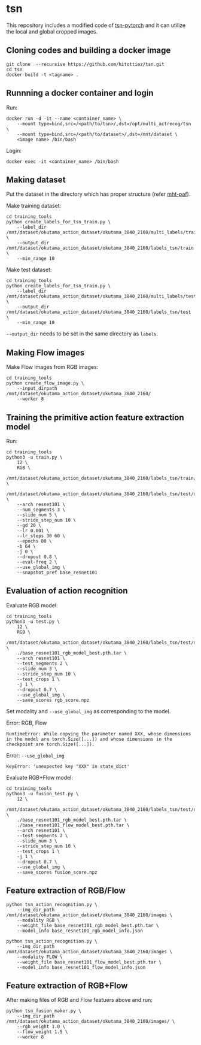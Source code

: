# tsn
This repository includes a modified code of [tsn-pytorch](https://github.com/yjxiong/tsn-pytorch) and it can utilize the local and global cropped images.


## Cloning codes and building a docker image
```
git clone  --recursive https://github.com/hitottiez/tsn.git
cd tsn
docker build -t <tagname> .
```

## Runnning a docker container and login
Run:
```
docker run -d -it --name <container_name> \
    --mount type=bind,src=/<path/to/tsn>/,dst=/opt/multi_actrecog/tsn \
    --mount type=bind,src=/<path/to/dataset>/,dst=/mnt/dataset \
    <image name> /bin/bash
```

Login:
```
docker exec -it <container_name> /bin/bash
```

## Making dataset
Put the dataset in the directory which has proper structure (refer [mht-paf](https://github.com/hitottiez/mht-paf)).

Make training dataset:
```
cd training_tools
python create_labels_for_tsn_train.py \
    --label_dir /mnt/dataset/okutama_action_dataset/okutama_3840_2160/multi_labels/train/ \
    --output_dir /mnt/dataset/okutama_action_dataset/okutama_3840_2160/labels_tsn/train \
    --min_range 10
```

Make test dataset:
```
cd training_tools
python create_labels_for_tsn_train.py \
    --label_dir /mnt/dataset/okutama_action_dataset/okutama_3840_2160/multi_labels/test/ \
    --output_dir /mnt/dataset/okutama_action_dataset/okutama_3840_2160/labels_tsn/test \
    --min_range 10
```
`--output_dir` needs to be set in the same directory as `labels`.

## Making Flow images
Make Flow images from RGB images:
```
cd training_tools
python create_flow_image.py \
    --input_dirpath /mnt/dataset/okutama_action_dataset/okutama_3840_2160/
    --worker 8
```

## Training the primitive action feature extraction model
Run:
```
cd training_tools
python3 -u train.py \
    12 \
    RGB \
    /mnt/dataset/okutama_action_dataset/okutama_3840_2160/labels_tsn/train/datalist.txt \
    /mnt/dataset/okutama_action_dataset/okutama_3840_2160/labels_tsn/test/datalist.txt \
    --arch resnet101 \
    --num_segments 3 \
    --slide_num 5 \
    --stride_step_num 10 \
    --gd 20 \
    --lr 0.001 \
    --lr_steps 30 60 \
    --epochs 80 \
    -b 64 \
    -j 0 \
    --dropout 0.8 \
    --eval-freq 2 \
    --use_global_img \
    --snapshot_pref base_resnet101
```

## Evaluation of action recognition
Evaluate RGB model:
```
cd training_tools
python3 -u test.py \
    12 \
    RGB \
    /mnt/dataset/okutama_action_dataset/okutama_3840_2160/labels_tsn/test/datalist.txt \
    ./base_resnet101_rgb_model_best.pth.tar \
    --arch resnet101 \
    --test_segments 2 \
    --slide_num 3 \
    --stride_step_num 10 \
    --test_crops 1 \
    -j 1 \
    --dropout 0.7 \
    --use_global_img \
    --save_scores rgb_score.npz
```
Set modality and `--use_global_img` as corresponding to the model.

Error: RGB, Flow
```
RuntimeError: While copying the parameter named XXX, whose dimensions in the model are torch.Size([...]) and whose dimensions in the checkpoint are torch.Size([...]).
```

Error: `--use_global_img`
```
KeyError: 'unexpected key "XXX" in state_dict'
```

Evaluate RGB+Flow model:
```
cd training_tools
python3 -u fusion_test.py \
    12 \
    /mnt/dataset/okutama_action_dataset/okutama_3840_2160/labels_tsn/test/datalist.txt \
    ./base_resnet101_rgb_model_best.pth.tar \
    ./base_resnet101_flow_model_best.pth.tar \
    --arch resnet101 \
    --test_segments 2 \
    --slide_num 3 \
    --stride_step_num 10 \
    --test_crops 1 \
    -j 1 \
    --dropout 0.7 \
    --use_global_img \
    --save_scores fusion_score.npz
```

## Feature extraction of RGB/Flow
```
python tsn_action_recognition.py \
    --img_dir_path /mnt/dataset/okutama_action_dataset/okutama_3840_2160/images \
    --modality RGB \
    --weight_file base_resnet101_rgb_model_best.pth.tar \
    --model_info base_resnet101_rgb_model_info.json
```

```
python tsn_action_recognition.py \
    --img_dir_path /mnt/dataset/okutama_action_dataset/okutama_3840_2160/images \
    --modality FLOW \
    --weight_file base_resnet101_flow_model_best.pth.tar \
    --model_info base_resnet101_flow_model_info.json
```

## Feature extraction of RGB+Flow
After making files of RGB and Flow featuers above and run:
```
python tsn_fusion_maker.py \
    --img_dir_path /mnt/dataset/okutama_action_dataset/okutama_3840_2160/images/ \
    --rgb_weight 1.0 \
    --flow_weight 1.5 \
    --worker 8
```
